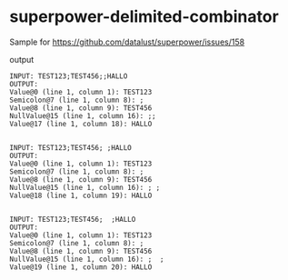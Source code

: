 # superpower-delimited-combinator
Sample for https://github.com/datalust/superpower/issues/158

output
```console
INPUT: TEST123;TEST456;;HALLO
OUTPUT:
Value@0 (line 1, column 1): TEST123
Semicolon@7 (line 1, column 8): ;
Value@8 (line 1, column 9): TEST456
NullValue@15 (line 1, column 16): ;;
Value@17 (line 1, column 18): HALLO


INPUT: TEST123;TEST456; ;HALLO
OUTPUT:
Value@0 (line 1, column 1): TEST123
Semicolon@7 (line 1, column 8): ;
Value@8 (line 1, column 9): TEST456
NullValue@15 (line 1, column 16): ; ;
Value@18 (line 1, column 19): HALLO


INPUT: TEST123;TEST456;  ;HALLO
OUTPUT:
Value@0 (line 1, column 1): TEST123
Semicolon@7 (line 1, column 8): ;
Value@8 (line 1, column 9): TEST456
NullValue@15 (line 1, column 16): ;  ;
Value@19 (line 1, column 20): HALLO
```

